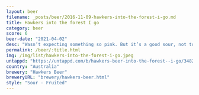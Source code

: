 ```yaml
---
layout: beer
filename: _posts/beer/2016-11-09-hawkers-into-the-forest-i-go.md
title: Hawkers into the forest I go
category: beer
score: 6
beer-date: "2021-04-02"
desc: "Wasn’t expecting something so pink. But it’s a good sour, not too much or too sweet"
permalink: /beer/:title.html
img: /img/list/hawkers-into-the-forest-i-go.jpeg
untappd: "https://untappd.com/b/hawkers-beer-into-the-forest--i-go/3482354"
country: "Australia"
brewery: "Hawkers Beer"
breweryURL: "brewery/hawkers-beer.html"
style: "Sour - Fruited"
---
```


